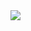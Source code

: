 <img type="application/x-javascript" src="../../../../r89shi/r89shi.github.io/blob/master/140.gif?raw=true" onClick>
